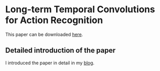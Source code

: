# Long-term Temporal Convolutions for Action Recognition
This paper can be downloaded [here](https://arxiv.org/pdf/1604.04494.pdf). 


## Detailed introduction of the paper
I introduced the paper in detail in my [blog](https://blog.csdn.net/zzmshuai/article/details/85051850).




